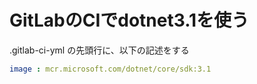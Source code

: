 # GitLabのCIでdotnet3.1を使う

.gitlab-ci-yml の先頭行に、以下の記述をする

```yml
image : mcr.microsoft.com/dotnet/core/sdk:3.1
```

